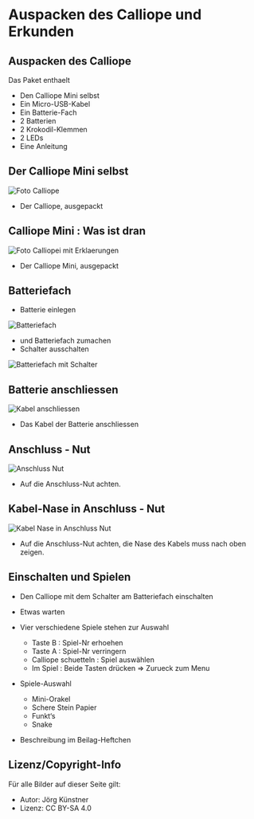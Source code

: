 # Auspacken des Calliope und Erkunden

## Auspacken des Calliope

Das Paket enthaelt

* Den Calliope Mini selbst
* Ein Micro-USB-Kabel
* Ein Batterie-Fach
* 2 Batterien
* 2 Krokodil-Klemmen
* 2 LEDs
* Eine Anleitung


## Der Calliope Mini selbst

![Foto Calliope](pics/Calliope_Ausgepackt.png)

* Der Calliope, ausgepackt


## Calliope Mini : Was ist dran

![Foto Calliopei mit Erklaerungen](pics/Calliope_Ausgepackt_MitBeschriftung.png)

* Der Calliope Mini, ausgepackt


## Batteriefach 

* Batterie einlegen 

![Batteriefach](pics/BatterieFach.png)

* und Batteriefach zumachen
* Schalter ausschalten 


![Batteriefach mit Schalter](pics/BatterieFachSchalter.png)


## Batterie anschliessen

![Kabel anschliessen](pics/KabelAnschliessen.png)

* Das Kabel der Batterie anschliessen

## Anschluss - Nut


![Anschluss Nut ](pics/AnschlussNut.png)

* Auf die Anschluss-Nut achten.


## Kabel-Nase in Anschluss - Nut


![Kabel Nase in Anschluss Nut ](pics/AnschlussNutMitKabelNase.png)

* Auf die Anschluss-Nut achten, die Nase des Kabels muss nach oben zeigen.

## Einschalten und Spielen

* Den Calliope mit dem Schalter am Batteriefach einschalten
* Etwas warten
* Vier verschiedene Spiele stehen zur Auswahl

    * Taste B : Spiel-Nr erhoehen
    * Taste A : Spiel-Nr verringern 
    * Calliope schuetteln : Spiel auswählen
    * Im Spiel : Beide Tasten drücken => Zurueck zum Menu

* Spiele-Auswahl
  
    * Mini-Orakel
    * Schere Stein Papier
    * Funkt‘s
    * Snake

* Beschreibung im Beilag-Heftchen

## Lizenz/Copyright-Info
Für alle Bilder auf dieser Seite gilt:

*  Autor: Jörg Künstner
* Lizenz: CC BY-SA 4.0